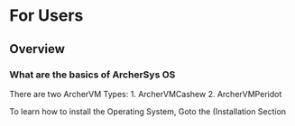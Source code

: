 # For Users
## Overview 
### What are the basics of ArcherSys OS
There are two ArcherVM Types:
1. 
ArcherVMCashew
2. 
ArcherVMPeridot

To learn how to install the Operating System,
Goto the (Installation Section